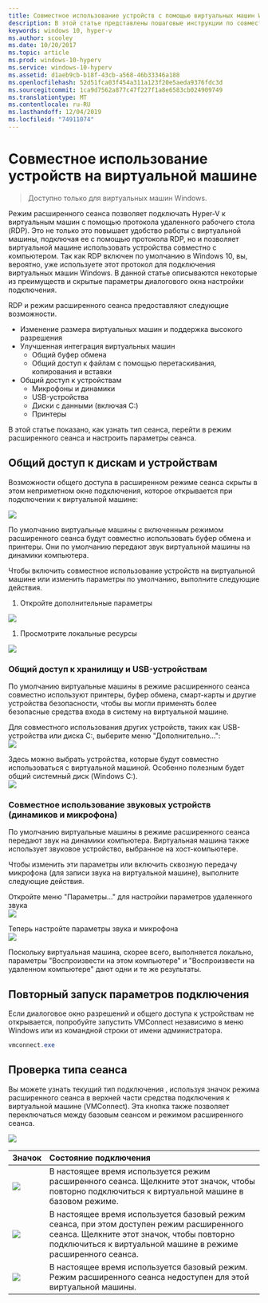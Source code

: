 ```yaml
---
title: Совместное использование устройств с помощью виртуальных машин Windows
description: В этой статье представлены пошаговые инструкции по совместному использованию устройств с помощью виртуальных машин Hyper-V (USB, аудиоустройств, микрофона и подключенных дисков)
keywords: windows 10, hyper-v
ms.author: scooley
ms.date: 10/20/2017
ms.topic: article
ms.prod: windows-10-hyperv
ms.service: windows-10-hyperv
ms.assetid: d1aeb9cb-b18f-43cb-a568-46b33346a188
ms.openlocfilehash: 52d51fca03f454a311a123f20e5aeda9376fdc3d
ms.sourcegitcommit: 1ca9d7562a877c47f227f1a8e6583cb024909749
ms.translationtype: MT
ms.contentlocale: ru-RU
ms.lasthandoff: 12/04/2019
ms.locfileid: "74911074"
---
```

# <a name="share-devices-with-your-virtual-machine"></a>Совместное использование устройств на виртуальной машине

> Доступно только для виртуальных машин Windows.

Режим расширенного сеанса позволяет подключать Hyper-V к виртуальным машин с помощью протокола удаленного рабочего стола (RDP).  Это не только это повышает удобство работы с виртуальной машины, подключая ее с помощью протокола RDP, но и позволяет виртуальной машине использовать устройства совместно с компьютером.  Так как RDP включен по умолчанию в Windows 10, вы, вероятно, уже используете этот протокол для подключения виртуальных машин Windows.  В данной статье описываются некоторые из преимуществ и скрытые параметры диалогового окна настройки подключения.

RDP и режим расширенного сеанса предоставляют следующие возможности.

* Изменение размера виртуальных машин и поддержка высокого разрешения
* Улучшенная интеграция виртуальных машин
  * Общий буфер обмена
  * Общий доступ к файлам с помощью перетаскивания, копирования и вставки
* Общий доступ к устройствам
  * Микрофоны и динамики
  * USB-устройства
  * Диски с данными (включая C:)
  * Принтеры

В этой статье показано, как узнать тип сеанса, перейти в режим расширенного сеанса и настроить параметры сеанса.

## <a name="share-drives-and-devices"></a>Общий доступ к дискам и устройствам

Возможности общего доступа в расширенном режиме сеанса скрыты в этом неприметном окне подключения, которое открывается при подключении к виртуальной машине:

![](media/esm-default-view.png)

По умолчанию виртуальные машины с включенным режимом расширенного сеанса будут совместно использовать буфер обмена и принтеры.  Они по умолчанию передают звук виртуальной машины на динамики компьютера.

Чтобы включить совместное использование устройств на виртуальной машине или изменить параметры по умолчанию, выполните следующие действия.

1. Откройте дополнительные параметры

  ![](media/esm-show-options.png)

1. Просмотрите локальные ресурсы

  ![](media/esm-local-resources.png)

### <a name="share-storage-and-usb-devices"></a>Общий доступ к хранилищу и USB-устройствам

По умолчанию виртуальные машины в режиме расширенного сеанса совместно используют принтеры, буфер обмена, смарт-карты и другие устройства безопасности, чтобы вы могли применять более безопасные средства входа в систему на виртуальной машине.

Для совместного использования других устройств, таких как USB-устройства или диска C:, выберите меню "Дополнительно...":  
![](media/esm-more-devices.png)

Здесь можно выбрать устройства, которые будут совместно использоваться с виртуальной машиной.  Особенно полезным будет общий системный диск (Windows C:).  
![](media/esm-drives-usb.png)

### <a name="share-audio-devices-speakers-and-microphones"></a>Совместное использование звуковых устройств (динамиков и микрофона)

По умолчанию виртуальные машины в режиме расширенного сеанса передают звук на динамики компьютера.  Виртуальная машина также использует звуковое устройство, выбранное на хост-компьютере.

Чтобы изменить эти параметры или включить сквозную передачу микрофона (для записи звука на виртуальной машине), выполните следующие действия.

Откройте меню "Параметры..." для настройки параметров удаленного звука  
![](media/esm-audio.png)

Теперь настройте параметры звука и микрофона  
![](media/esm-audio-settings.png)

Поскольку виртуальная машина, скорее всего, выполняется локально, параметры "Воспроизвести на этом компьютере" и "Воспроизвести на удаленном компьютере" дают одни и те же результаты.

## <a name="re-launching-the-connection-settings"></a>Повторный запуск параметров подключения

Если диалоговое окно разрешений и общего доступа к устройствам не открывается, попробуйте запустить VMConnect независимо в меню Windows или из командной строки от имени администратора.  

``` Powershell
vmconnect.exe
```

## <a name="check-session-type"></a>Проверка типа сеанса

Вы можете узнать текущий тип подключения , используя значок режима расширенного сеанса в верхней части средства подключения к виртуальной машине (VMConnect).  Эта кнопка также позволяет переключаться между базовым сеансом и режимом расширенного сеанса.

![](media/esm-button-location.png)

| Значок | Состояние подключения |
|:-----|:---------|
|![](media/esm-basic.png)| В настоящее время используется режим расширенного сеанса.  Щелкните этот значок, чтобы повторно подключиться к виртуальной машине в базовом режиме. |
|![](media/esm-connect.png)| В настоящее время используется базовый режим сеанса, при этом доступен режим расширенного сеанса.  Щелкните этот значок, чтобы повторно подключиться к виртуальной машине в режиме расширенного сеанса.  |
|![](media/esm-stop.png)| В настоящее время используется базовый режим.  Режим расширенного сеанса недоступен для этой виртуальной машины. |